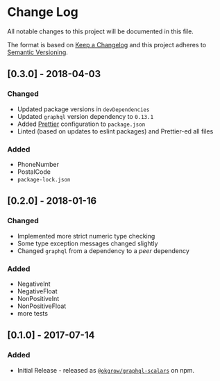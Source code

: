 # Change Log
All notable changes to this project will be documented in this file.

The format is based on [Keep a Changelog](http://keepachangelog.com/)
and this project adheres to [Semantic Versioning](http://semver.org/).

## [0.3.0] - 2018-04-03
### Changed
- Updated package versions in `devDependencies`
- Updated `graphql` version dependency to `0.13.1`
- Added [Prettier](https://prettier.io/) configuration to `package.json`
- Linted (based on updates to eslint packages) and Prettier-ed all files

### Added
- PhoneNumber
- PostalCode
- `package-lock.json`

## [0.2.0] - 2018-01-16
### Changed
- Implemented more strict numeric type checking
- Some type exception messages changed slightly
- Changed `graphql` from a dependency to a _peer_ dependency

### Added
- NegativeInt
- NegativeFloat
- NonPositiveInt
- NonPositiveFloat
- more tests

## [0.1.0] - 2017-07-14
### Added
- Initial Release - released as [`@okgrow/graphql-scalars`](https://www.npmjs.com/package/@okgrow/graphql-scalars) on npm.
